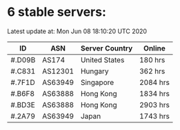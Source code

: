 # 6 stable servers:

Latest update at: Mon Jun 08 18:10:20 UTC 2020

| ID | ASN | Server Country | Online |
| -- | --- | -------------- | ------ |
| #.D09B | AS174 | United States | 180 hrs |
| #.C831 | AS12301 | Hungary | 362 hrs |
| #.7F1D | AS63949 | Singapore | 2084 hrs |
| #.B6F8 | AS63888 | Hong Kong | 1834 hrs |
| #.BD3E | AS63888 | Hong Kong | 2903 hrs |
| #.2A79 | AS63949 | Japan | 1743 hrs |


